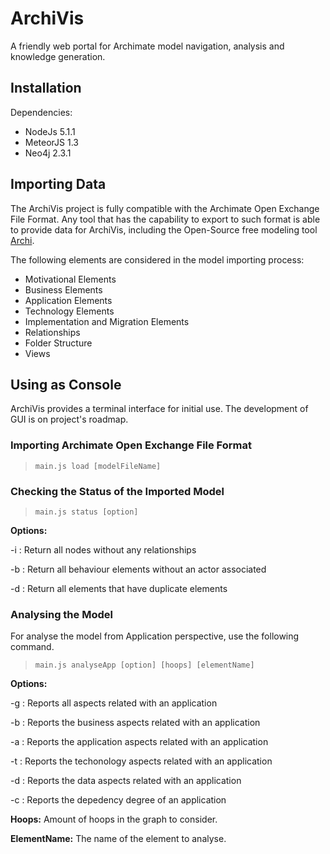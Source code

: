 # ArchiVis

A friendly web portal for Archimate model navigation, analysis and knowledge generation. 

## Installation

Dependencies:

* NodeJs 5.1.1
* MeteorJS 1.3
* Neo4j 2.3.1

## Importing Data

The ArchiVis project is fully compatible with the Archimate Open Exchange File Format. 
Any tool that has the capability to export to such format is able to provide data for ArchiVis, including the Open-Source free modeling tool [Archi](http://www.archimatetool.com/).

The following elements are considered in the model importing process:

* Motivational Elements
* Business Elements
* Application Elements
* Technology Elements
* Implementation and Migration Elements
* Relationships
* Folder Structure
* Views

## Using as Console

ArchiVis provides a terminal interface for initial use. The development of GUI is on project's roadmap.

### Importing Archimate Open Exchange File Format

> `main.js load [modelFileName]`

### Checking the Status of the Imported Model

> `main.js status [option]`

**Options:**

-i : Return all nodes without any relationships

-b : Return all behaviour elements without an actor associated

-d : Return all elements that have duplicate elements

### Analysing the Model

For analyse the model from Application perspective, use the following command.

> `main.js analyseApp [option] [hoops] [elementName]`

**Options:**

-g : Reports all aspects related with an application

-b : Reports the business aspects related with an application

-a : Reports the application aspects related with an application

-t : Reports the techonology aspects related with an application

-d : Reports the data aspects related with an application

-c : Reports the depedency degree of an application

**Hoops:** Amount of hoops in the graph to consider.

**ElementName:** The name of the element to analyse.


